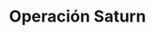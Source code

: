 ﻿---
title: "Operación Saturn"
permalink: periodes_777.html
layout: periode
dataInici: 1942-12-12
dataFi: 1943-02-18
sidebar: periodes
pares:
  - 351:
    title: "Gran Guerra Patria"
    dataInici: "(1941-06-22)"
    dataFi: "(1945-05-07)"

fills:
jocsPrincipals:
jocsEscenaris:
  - title: "A Victory Lost"
    bggId: 19622
    dataInici: 
    dataFi: 

jocsEpoca:
jocsEpocaEscenaris:
---
